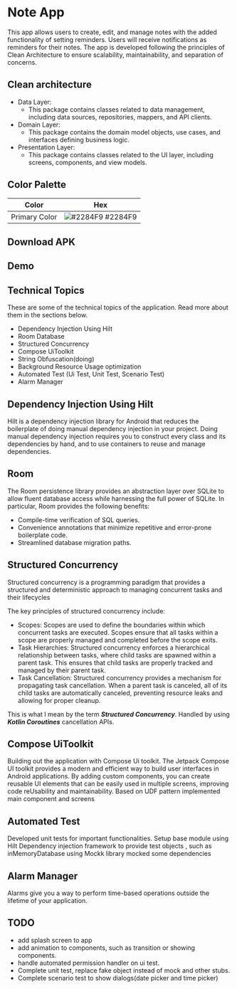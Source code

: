 # Note App

This app allows users to create, edit, and manage notes with the added functionality of setting reminders. 
Users will receive notifications as reminders for their notes. 
The app is developed following the principles of Clean Architecture to ensure scalability, maintainability, and separation of concerns.


## Clean architecture

- Data Layer:
  - This package contains classes related to data management, including data sources, repositories, mappers, and API clients.
- Domain Layer: 
  - This package contains the domain model objects, use cases, and interfaces defining business logic.
- Presentation Layer:
  - This package contains classes related to the UI layer, including screens, components, and view models.

    
## Color Palette
| Color              | Hex                                                             |
|--------------------| --------------------------------------------------------------- |
| Primary Color      | ![#2284F9](http://via.placeholder.com/10/303F9F/303F9F) #2284F9 |



## Download APK

## Demo

## Technical Topics

These are some of the technical topics of the application. Read more about them in the sections
below.

- Dependency Injection Using Hilt
- Room Database
- Structured Concurrency
- Compose UiToolkit
- String Obfuscation(doing)
- Background Resource Usage optimization
- Automated Test (Ui Test, Unit Test, Scenario Test)
- Alarm Manager


## Dependency Injection Using Hilt

Hilt is a dependency injection library for Android that reduces the boilerplate of doing manual
dependency injection in your project.
Doing manual dependency injection requires you to construct every class and its dependencies by hand,
and to use containers to reuse and manage dependencies.

## Room

The Room persistence library provides an abstraction layer over SQLite to allow fluent database access while harnessing the full power of SQLite.
In particular, Room provides the following benefits:

- Compile-time verification of SQL queries.
- Convenience annotations that minimize repetitive and error-prone boilerplate code.
- Streamlined database migration paths.


## Structured Concurrency

Structured concurrency is a programming paradigm that provides a structured and deterministic 
approach to managing concurrent tasks and their lifecycles

The key principles of structured concurrency include:
- Scopes: Scopes are used to define the boundaries within which concurrent tasks are executed.
Scopes ensure that all tasks within a scope are properly managed and completed before the scope exits.
- Task Hierarchies: Structured concurrency enforces a hierarchical relationship between tasks,
where child tasks are spawned within a parent task. This ensures that child tasks are properly tracked 
and managed by their parent task.
- Task Cancellation: Structured concurrency provides a mechanism for propagating task cancellation.
When a parent task is canceled, all of its child tasks are automatically canceled, preventing resource leaks and allowing for proper cleanup.

This is what I mean by the term ***Structured Concurrency***.
Handled by using ***Kotlin Coroutines*** cancellation APIs.

## Compose UiToolkit
Building out the application with Compose Ui toolkit. 
The Jetpack Compose UI toolkit provides a modern and efficient way to build user interfaces in Android applications.
By adding custom components, you can create reusable UI elements that can be easily used in multiple screens, 
improving code reUsability and maintainability.
Based on UDF pattern implemented main component and screens

## Automated Test

Developed unit tests for important functionalities. 
Setup base module using Hilt Dependency injection framework to provide test objects , such as 
inMemoryDatabase
using Mockk library mocked some dependencies 

## Alarm Manager
Alarms give you a way to perform time-based operations outside the lifetime of your application.

## TODO 
- add splash screen to app
- add animation to components, such as transition or showing components.
- handle automated permission handler on ui test.
- Complete unit test, replace fake object instead of mock and other stubs.
- Complete scenario test to show dialogs(date picker and time picker)